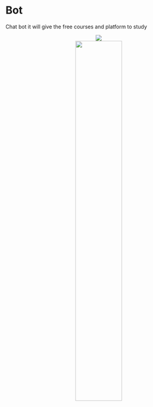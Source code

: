 # Bot
Chat bot it will give the free courses and platform to study

<div align="center">
  <img src="https://i.gifer.com/origin/f8/f8f413e54cbb83f8ff1fea21652839e5_w200.webp"  /><br>
  <img src="https://assets.cdn.filesafe.space/R5XWYiNwzDIB2G2dkGcC/media/6418e266ecb0ddc9b99c94ad.gif"  height = 50% />

</div>
